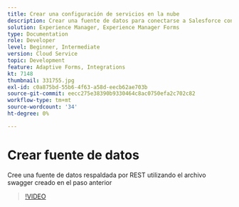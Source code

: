 ```yaml
---
title: Crear una configuración de servicios en la nube
description: Crear una fuente de datos para conectarse a Salesforce con las credenciales de OAuth
solution: Experience Manager, Experience Manager Forms
type: Documentation
role: Developer
level: Beginner, Intermediate
version: Cloud Service
topic: Development
feature: Adaptive Forms, Integrations
kt: 7148
thumbnail: 331755.jpg
exl-id: c0a875bd-55b6-4f63-a58d-eecb62ae703b
source-git-commit: eecc275e38390b9330464c8ac0750efa2c702c82
workflow-type: tm+mt
source-wordcount: '34'
ht-degree: 0%

---
```


# Crear fuente de datos

Cree una fuente de datos respaldada por REST utilizando el archivo swagger creado en el paso anterior

>[!VIDEO](https://video.tv.adobe.com/v/331755?quality=12&learn=on)
